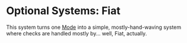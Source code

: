 # Optional Systems: Fiat

This system turns one [Mode](Modes.md) into a simple, mostly-hand-waving system where checks are handled mostly by... well, Fiat, actually.